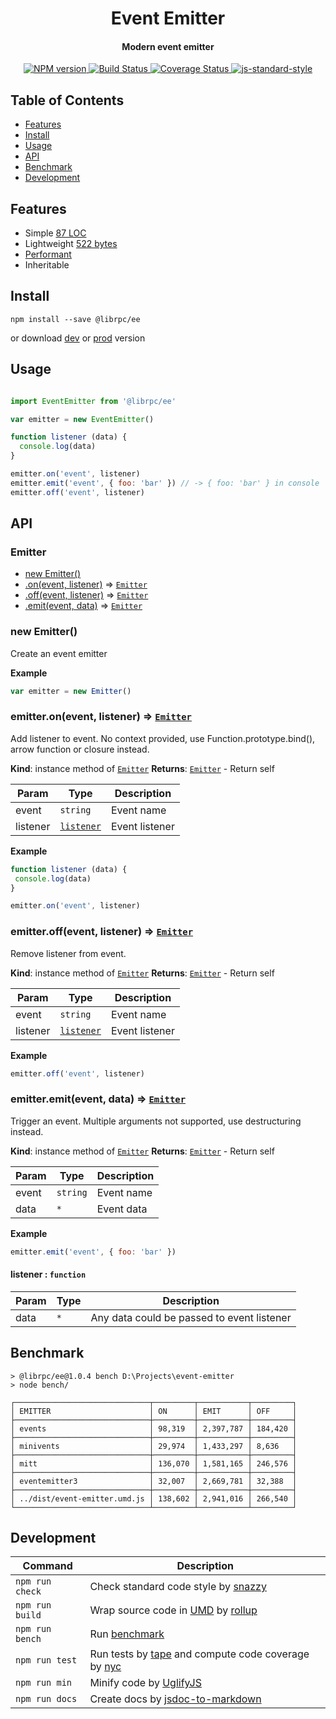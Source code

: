 <h1 align="center">Event Emitter</h1>
<h4 align="center">Modern event emitter</h4>
<p align="center">
  <a href="https://www.npmjs.com/package/@librpc/ee" target="_blank">
    <img src="https://img.shields.io/npm/v/@librpc/ee.svg" alt="NPM version" target="_blank"></img>
  </a>
  <a href="https://travis-ci.org/librpc/event-emitter" target="_blank">
    <img src="https://travis-ci.org/librpc/event-emitter.svg?branch=master" alt="Build Status" target="_blank"></img>
  </a>
  <a href='https://coveralls.io/github/librpc/event-emitter?branch=master'>
    <img src='https://coveralls.io/repos/github/librpc/event-emitter/badge.svg?branch=master' alt='Coverage Status' />
  </a>
  <a href="https://github.com/feross/standard" target="_blank">
    <img src="https://img.shields.io/badge/code%20style-standard-brightgreen.svg?style=flat" alt="js-standard-style"/>
  </a>
</p>

## Table of Contents

- [Features](#features)
- [Install](#install)
- [Usage](#usage)
- [API](#api)
- [Benchmark](#benchmark)
- [Development](#development)

## Features

- Simple [87 LOC](https://github.com/librpc/event-emitter/blob/master/dist/event-emitter.js#L87)
- Lightweight [522 bytes](https://github.com/librpc/event-emitter/blob/master/dist/event-emitter.min.js)
- [Performant](#benchmark)
- Inheritable

## Install

```
npm install --save @librpc/ee
```

or download [dev](https://unpkg.com/@librpc/ee/dist/event-emitter.umd.js) or [prod](https://unpkg.com/@librpc/ee/dist/event-emitter.min.js) version

## Usage

```js

import EventEmitter from '@librpc/ee'

var emitter = new EventEmitter()

function listener (data) {
  console.log(data)
}

emitter.on('event', listener)
emitter.emit('event', { foo: 'bar' }) // -> { foo: 'bar' } in console
emitter.off('event', listener)
```


## API

### Emitter

  * [new Emitter()](#new_Emitter_new)
  * [.on(event, listener)](#Emitter+on) ⇒ [<code>Emitter</code>](#Emitter)
  * [.off(event, listener)](#Emitter+off) ⇒ [<code>Emitter</code>](#Emitter)
  * [.emit(event, data)](#Emitter+emit) ⇒ [<code>Emitter</code>](#Emitter)

<a name="new_Emitter_new"></a>

### new Emitter()
Create an event emitter

**Example**
```js
var emitter = new Emitter()
```
<a name="Emitter+on"></a>

### emitter.on(event, listener) ⇒ [<code>Emitter</code>](#Emitter)
Add listener to event. No context provided, use Function.prototype.bind(), arrow function or closure instead.

**Kind**: instance method of [<code>Emitter</code>](#Emitter)
**Returns**: [<code>Emitter</code>](#Emitter) - Return self

| Param | Type | Description |
| --- | --- | --- |
| event | <code>string</code> | Event name |
| listener | [<code>listener</code>](#listener) | Event listener |

**Example**
```js
function listener (data) {
 console.log(data)
}

emitter.on('event', listener)
```
<a name="Emitter+off"></a>

### emitter.off(event, listener) ⇒ [<code>Emitter</code>](#Emitter)
Remove listener from event.

**Kind**: instance method of [<code>Emitter</code>](#Emitter)
**Returns**: [<code>Emitter</code>](#Emitter) - Return self

| Param | Type | Description |
| --- | --- | --- |
| event | <code>string</code> | Event name |
| listener | [<code>listener</code>](#listener) | Event listener |

**Example**
```js
emitter.off('event', listener)
```
<a name="Emitter+emit"></a>

### emitter.emit(event, data) ⇒ [<code>Emitter</code>](#Emitter)
Trigger an event. Multiple arguments not supported, use destructuring instead.

**Kind**: instance method of [<code>Emitter</code>](#Emitter)
**Returns**: [<code>Emitter</code>](#Emitter) - Return self

| Param | Type | Description |
| --- | --- | --- |
| event | <code>string</code> | Event name |
| data | <code>\*</code> | Event data |

**Example**
```js
emitter.emit('event', { foo: 'bar' })
```
<a name="listener"></a>

#### listener : <code>function</code>

| Param | Type | Description |
| --- | --- | --- |
| data | <code>\*</code> | Any data could be passed to event listener |


## Benchmark

```
> @librpc/ee@1.0.4 bench D:\Projects\event-emitter
> node bench/

┌──────────────────────────────┬─────────┬───────────┬─────────┐
│ EMITTER                      │ ON      │ EMIT      │ OFF     │
├──────────────────────────────┼─────────┼───────────┼─────────┤
│ events                       │ 98,319  │ 2,397,787 │ 184,420 │
├──────────────────────────────┼─────────┼───────────┼─────────┤
│ minivents                    │ 29,974  │ 1,433,297 │ 8,636   │
├──────────────────────────────┼─────────┼───────────┼─────────┤
│ mitt                         │ 136,070 │ 1,581,165 │ 246,576 │
├──────────────────────────────┼─────────┼───────────┼─────────┤
│ eventemitter3                │ 32,007  │ 2,669,781 │ 32,388  │
├──────────────────────────────┼─────────┼───────────┼─────────┤
│ ../dist/event-emitter.umd.js │ 138,602 │ 2,941,016 │ 266,540 │
└──────────────────────────────┴─────────┴───────────┴─────────┘
```

## Development

Command | Description
--------| -----------
`npm run check` | Check standard code style by [snazzy](https://www.npmjs.com/package/snazzy)
`npm run build` | Wrap source code in [UMD](https://github.com/umdjs/umd) by [rollup](https://github.com/rollup/rollup)
`npm run bench` | Run [benchmark](http://benchmarkjs.com/)
`npm run test` | Run tests by [tape](https://github.com/substack/tape) and compute code coverage by [nyc](https://github.com/bcoe/nyc)
`npm run min` | Minify code by [UglifyJS](https://github.com/mishoo/UglifyJS2)
`npm run docs` | Create docs by [jsdoc-to-markdown](https://github.com/jsdoc2md/jsdoc-to-markdown)
